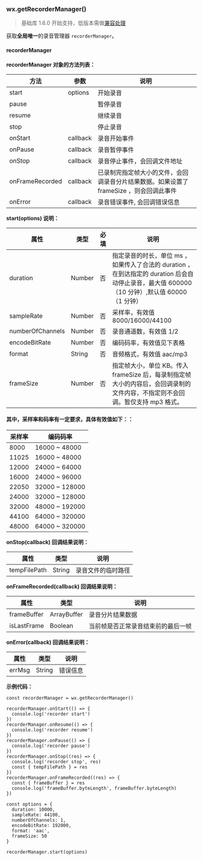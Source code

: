 <!-- https://mp.weixin.qq.com/debug/wxadoc/dev/api/getRecorderManager.html -->

### wx.getRecorderManager()

> 基础库 1.6.0 开始支持，低版本需做[兼容处理](https://mp.weixin.qq.com/debug/wxadoc/dev/framework/compatibility.html)

获取**全局唯一**的录音管理器 `recorderManager`。

#### recorderManager

**recorderManager 对象的方法列表：**

  方法              |  参数       |  说明                                                
--------------------|-------------|------------------------------------------------------
  start             |  options    |  开始录音                                            
  pause             |             |  暂停录音                                            
  resume            |             |  继续录音                                            
  stop              |             |  停止录音                                            
  onStart           |  callback   |  录音开始事件                                        
  onPause           |  callback   |  录音暂停事件                                        
  onStop            |  callback   |  录音停止事件，会回调文件地址                        
  onFrameRecorded   |  callback   |已录制完指定帧大小的文件，会回调录音分片结果数据。如果设置了 frameSize ，则会回调此事件
  onError           |  callback   |  录音错误事件, 会回调错误信息                        

**start(options) 说明：**

  属性               |  类型     |  必填 |  说明                                                                                           
---------------------|-----------|-------|-------------------------------------------------------------------------------------------------
  duration           |  Number   |  否   |指定录音的时长，单位 ms ，如果传入了合法的 duration ，在到达指定的 duration 后会自动停止录音，最大值 600000（10 分钟）,默认值 60000（1 分钟）
  sampleRate         |  Number   |  否   |  采样率，有效值 8000/16000/44100                                                                
  numberOfChannels   |  Number   |  否   |  录音通道数，有效值 1/2                                                                         
  encodeBitRate      |  Number   |  否   |  编码码率，有效值见下表格                                                                       
  format             |  String   |  否   |  音频格式，有效值 aac/mp3                                                                       
  frameSize          |  Number   |  否   |指定帧大小，单位 KB。传入 frameSize 后，每录制指定帧大小的内容后，会回调录制的文件内容，不指定则不会回调。暂仅支持 mp3 格式。

#### 其中，采样率和码率有一定要求，具体有效值如下：：

  采样率  |  编码码率         
----------|-------------------
  8000    |  16000 ~ 48000    
  11025   |  16000 ~ 48000    
  12000   |  24000 ~ 64000    
  16000   |  24000 ~ 96000    
  22050   |  32000 ~ 128000   
  24000   |  32000 ~ 128000   
  32000   |  48000 ~ 192000   
  44100   |  64000 ~ 320000   
  48000   |  64000 ~ 320000   

**onStop(callback) 回调结果说明：**

  属性           |  类型     |  说明        
-----------------|-----------|--------------
  tempFilePath   |  String   |录音文件的临时路径

**onFrameRecorded(callback) 回调结果说明：**

  属性          |  类型          |  说明                
----------------|----------------|----------------------
  frameBuffer   |  ArrayBuffer   |  录音分片结果数据    
  isLastFrame   |  Boolean       |当前帧是否正常录音结束前的最后一帧

**onError(callback) 回调结果说明：**

  属性     |  类型     |  说明   
-----------|-----------|---------
  errMsg   |  String   | 错误信息

**示例代码：**

    const recorderManager = wx.getRecorderManager()
    
    recorderManager.onStart(() => {
      console.log('recorder start')
    })
    recorderManager.onResume(() => {
      console.log('recorder resume')
    })
    recorderManager.onPause(() => {
      console.log('recorder pause')
    })
    recorderManager.onStop((res) => {
      console.log('recorder stop', res)
      const { tempFilePath } = res
    })
    recorderManager.onFrameRecorded((res) => {
      const { frameBuffer } = res
      console.log('frameBuffer.byteLength', frameBuffer.byteLength)
    })
    
    const options = {
      duration: 10000,
      sampleRate: 44100,
      numberOfChannels: 1,
      encodeBitRate: 192000,
      format: 'aac',
      frameSize: 50
    }
    
    recorderManager.start(options)
